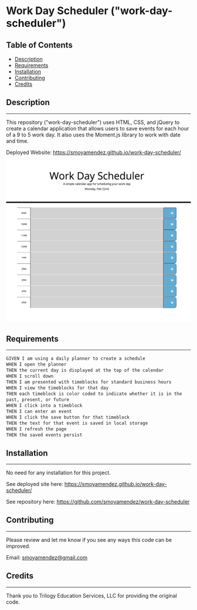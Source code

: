 # Work Day Scheduler ("work-day-scheduler")

## Table of Contents

* [Description](#description)
* [Requirements](#requirements)
* [Installation](#installation)
* [Contributing](#contributing)
* [Credits](#credits)

## Description
---
This repository ("work-day-scheduler") uses HTML, CSS, and jQuery to create a calendar application 
that allows users to save events for each hour of a 9 to 5 work day. It also uses the Moment.js library to work with date and time. 

Deployed Website: https://smoyamendez.github.io/work-day-scheduler/

![Password Generator Screenshot](images/work-day-screenshot.png)

## Requirements 
---
```
GIVEN I am using a daily planner to create a schedule
WHEN I open the planner
THEN the current day is displayed at the top of the calendar
WHEN I scroll down
THEN I am presented with timeblocks for standard business hours
WHEN I view the timeblocks for that day
THEN each timeblock is color coded to indicate whether it is in the past, present, or future
WHEN I click into a timeblock
THEN I can enter an event
WHEN I click the save button for that timeblock
THEN the text for that event is saved in local storage
WHEN I refresh the page
THEN the saved events persist
```

## Installation
---
No need for any installation for this project.

See deployed site here: https://smoyamendez.github.io/work-day-scheduler/

See repository here: https://github.com/smoyamendez/work-day-scheduler

## Contributing
---

Please review and let me know if you see any ways this code can be improved.

Email: smoyamendez@gmail.com

## Credits
---
Thank you to Trilogy Education Services, LLC for providing the original code.